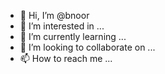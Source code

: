 - 👋 Hi, I’m @bnoor
- 👀 I’m interested in ...
- 🌱 I’m currently learning ...
- 💞️ I’m looking to collaborate on ...
- 📫 How to reach me ...

<!---
bnoor/bnoor is a ✨ special ✨ repository because its `README.md` (this file) appears on your GitHub profile.
You can click the Preview link to take a look at your changes.
--->

